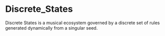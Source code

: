 # Discrete_States
Discrete States is a musical ecosystem governed by a discrete set of rules generated dynamically from a singular seed.
